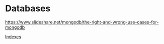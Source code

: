 # Databases

https://www.slideshare.net/mongodb/the-right-and-wrong-use-cases-for-mongodb

[Indexes](idexes.md)
